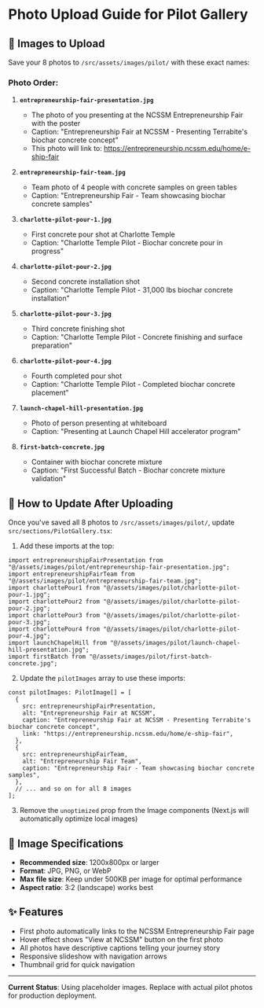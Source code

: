 # Photo Upload Guide for Pilot Gallery

## 📸 Images to Upload

Save your 8 photos to `/src/assets/images/pilot/` with these exact names:

### Photo Order:

1. **`entrepreneurship-fair-presentation.jpg`**
   - The photo of you presenting at the NCSSM Entrepreneurship Fair with the poster
   - Caption: "Entrepreneurship Fair at NCSSM - Presenting Terrabite's biochar concrete concept"
   - This photo will link to: https://entrepreneurship.ncssm.edu/home/e-ship-fair

2. **`entrepreneurship-fair-team.jpg`**
   - Team photo of 4 people with concrete samples on green tables
   - Caption: "Entrepreneurship Fair - Team showcasing biochar concrete samples"

3. **`charlotte-pilot-pour-1.jpg`**
   - First concrete pour shot at Charlotte Temple
   - Caption: "Charlotte Temple Pilot - Biochar concrete pour in progress"

4. **`charlotte-pilot-pour-2.jpg`**
   - Second concrete installation shot
   - Caption: "Charlotte Temple Pilot - 31,000 lbs biochar concrete installation"

5. **`charlotte-pilot-pour-3.jpg`**
   - Third concrete finishing shot
   - Caption: "Charlotte Temple Pilot - Concrete finishing and surface preparation"

6. **`charlotte-pilot-pour-4.jpg`**
   - Fourth completed pour shot
   - Caption: "Charlotte Temple Pilot - Completed biochar concrete placement"

7. **`launch-chapel-hill-presentation.jpg`**
   - Photo of person presenting at whiteboard
   - Caption: "Presenting at Launch Chapel Hill accelerator program"

8. **`first-batch-concrete.jpg`**
   - Container with biochar concrete mixture
   - Caption: "First Successful Batch - Biochar concrete mixture validation"

## 🔧 How to Update After Uploading

Once you've saved all 8 photos to `/src/assets/images/pilot/`, update `src/sections/PilotGallery.tsx`:

1. Add these imports at the top:
```tsx
import entrepreneurshipFairPresentation from "@/assets/images/pilot/entrepreneurship-fair-presentation.jpg";
import entrepreneurshipFairTeam from "@/assets/images/pilot/entrepreneurship-fair-team.jpg";
import charlottePour1 from "@/assets/images/pilot/charlotte-pilot-pour-1.jpg";
import charlottePour2 from "@/assets/images/pilot/charlotte-pilot-pour-2.jpg";
import charlottePour3 from "@/assets/images/pilot/charlotte-pilot-pour-3.jpg";
import charlottePour4 from "@/assets/images/pilot/charlotte-pilot-pour-4.jpg";
import launchChapelHill from "@/assets/images/pilot/launch-chapel-hill-presentation.jpg";
import firstBatch from "@/assets/images/pilot/first-batch-concrete.jpg";
```

2. Update the `pilotImages` array to use these imports:
```tsx
const pilotImages: PilotImage[] = [
  {
    src: entrepreneurshipFairPresentation,
    alt: "Entrepreneurship Fair at NCSSM",
    caption: "Entrepreneurship Fair at NCSSM - Presenting Terrabite's biochar concrete concept",
    link: "https://entrepreneurship.ncssm.edu/home/e-ship-fair",
  },
  {
    src: entrepreneurshipFairTeam,
    alt: "Entrepreneurship Fair Team",
    caption: "Entrepreneurship Fair - Team showcasing biochar concrete samples",
  },
  // ... and so on for all 8 images
];
```

3. Remove the `unoptimized` prop from the Image components (Next.js will automatically optimize local images)

## 📝 Image Specifications

- **Recommended size**: 1200x800px or larger
- **Format**: JPG, PNG, or WebP
- **Max file size**: Keep under 500KB per image for optimal performance
- **Aspect ratio**: 3:2 (landscape) works best

## ✨ Features

- First photo automatically links to the NCSSM Entrepreneurship Fair page
- Hover effect shows "View at NCSSM" button on the first photo
- All photos have descriptive captions telling your journey story
- Responsive slideshow with navigation arrows
- Thumbnail grid for quick navigation

---

**Current Status**: Using placeholder images. Replace with actual pilot photos for production deployment.

